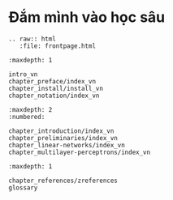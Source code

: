Đắm mình vào học sâu
========================

```eval_rst
.. raw:: html
   :file: frontpage.html
```

```toc
:maxdepth: 1

intro_vn
chapter_preface/index_vn
chapter_install/install_vn
chapter_notation/index_vn
```

```toc
:maxdepth: 2
:numbered:

chapter_introduction/index_vn
chapter_preliminaries/index_vn
chapter_linear-networks/index_vn
chapter_multilayer-perceptrons/index_vn
```

```toc
:maxdepth: 1

chapter_references/zreferences
glossary
```
